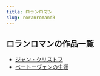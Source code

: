```yaml
---
title: ロランロマン
slug: roranromand3
---
```


## ロランロマンの作品一覧

- [ジャン・クリストフ](ziyankurisutohu-884)
- [ベートーヴェンの生涯](betovuennosheng-c47)
